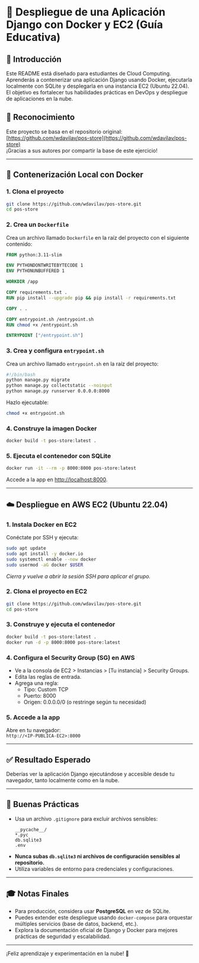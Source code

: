 # 🐳 Despliegue de una Aplicación Django con Docker y EC2 (Guía Educativa)

## 📝 Introducción

Este README está diseñado para estudiantes de Cloud Computing. Aprenderás a contenerizar una aplicación Django usando Docker, ejecutarla localmente con SQLite y desplegarla en una instancia EC2 (Ubuntu 22.04). El objetivo es fortalecer tus habilidades prácticas en DevOps y despliegue de aplicaciones en la nube.

## 🔗 Reconocimiento

Este proyecto se basa en el repositorio original:  
[https://github.com/wdavilav/pos-store](https://github.com/wdavilav/pos-store)  
¡Gracias a sus autores por compartir la base de este ejercicio!

---

## 🐳 Contenerización Local con Docker

### 1. Clona el proyecto

```bash
git clone https://github.com/wdavilav/pos-store.git
cd pos-store
```

### 2. Crea un `Dockerfile`

Crea un archivo llamado `Dockerfile` en la raíz del proyecto con el siguiente contenido:

```dockerfile
FROM python:3.11-slim

ENV PYTHONDONTWRITEBYTECODE 1
ENV PYTHONUNBUFFERED 1

WORKDIR /app

COPY requirements.txt .
RUN pip install --upgrade pip && pip install -r requirements.txt

COPY . .

COPY entrypoint.sh /entrypoint.sh
RUN chmod +x /entrypoint.sh

ENTRYPOINT ["/entrypoint.sh"]
```

### 3. Crea y configura `entrypoint.sh`

Crea un archivo llamado `entrypoint.sh` en la raíz del proyecto:

```bash
#!/bin/bash
python manage.py migrate
python manage.py collectstatic --noinput
python manage.py runserver 0.0.0.0:8000
```

Hazlo ejecutable:

```bash
chmod +x entrypoint.sh
```

### 4. Construye la imagen Docker

```bash
docker build -t pos-store:latest .
```

### 5. Ejecuta el contenedor con SQLite

```bash
docker run -it --rm -p 8000:8000 pos-store:latest
```

Accede a la app en [http://localhost:8000](http://localhost:8000).

---

## ☁️ Despliegue en AWS EC2 (Ubuntu 22.04)

### 1. Instala Docker en EC2

Conéctate por SSH y ejecuta:

```bash
sudo apt update
sudo apt install -y docker.io
sudo systemctl enable --now docker
sudo usermod -aG docker $USER
```
*Cierra y vuelve a abrir la sesión SSH para aplicar el grupo.*

### 2. Clona el proyecto en EC2

```bash
git clone https://github.com/wdavilav/pos-store.git
cd pos-store
```

### 3. Construye y ejecuta el contenedor

```bash
docker build -t pos-store:latest .
docker run -d -p 8000:8000 pos-store:latest
```

### 4. Configura el Security Group (SG) en AWS

- Ve a la consola de EC2 > Instancias > [Tu instancia] > Security Groups.
- Edita las reglas de entrada.
- Agrega una regla:
    - Tipo: Custom TCP
    - Puerto: 8000
    - Origen: 0.0.0.0/0 (o restringe según tu necesidad)

### 5. Accede a la app

Abre en tu navegador:  
`http://<IP-PUBLICA-EC2>:8000`

---

## ✅ Resultado Esperado

Deberías ver la aplicación Django ejecutándose y accesible desde tu navegador, tanto localmente como en la nube.

---

## 🧼 Buenas Prácticas

- Usa un archivo `.gitignore` para excluir archivos sensibles:
    ```
    __pycache__/
    *.pyc
    db.sqlite3
    .env
    ```
- **Nunca subas `db.sqlite3` ni archivos de configuración sensibles al repositorio.**
- Utiliza variables de entorno para credenciales y configuraciones.

---

## 🎓 Notas Finales

- Para producción, considera usar **PostgreSQL** en vez de SQLite.
- Puedes extender este despliegue usando `docker-compose` para orquestar múltiples servicios (base de datos, backend, etc.).
- Explora la documentación oficial de Django y Docker para mejores prácticas de seguridad y escalabilidad.

---

¡Feliz aprendizaje y experimentación en la nube! 🚀